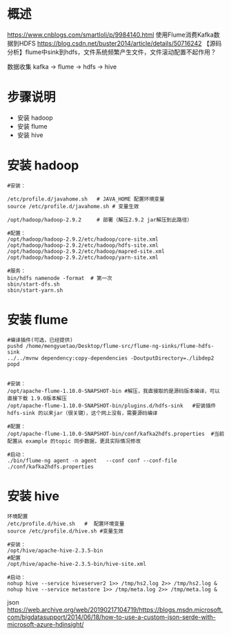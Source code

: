 # 概述
https://www.cnblogs.com/smartloli/p/9984140.html 使用Flume消费Kafka数据到HDFS
https://blog.csdn.net/buster2014/article/details/50716242 【源码分析】flume中sink到hdfs，文件系统频繁产生文件，文件滚动配置不起作用？

数据收集
kafka -> flume -> hdfs -> hive

# 步骤说明
- 安装 hadoop
- 安装 flume
- 安装 hive

# 安装 hadoop

```
#安装：

/etc/profile.d/javahome.sh   # JAVA_HOME 配置环境变量
source /etc/profile.d/javahome.sh # 变量生效

/opt/hadoop/hadoop-2.9.2     # 部署（解压2.9.2 jar解压到此路径）

#配置：
/opt/hadoop/hadoop-2.9.2/etc/hadoop/core-site.xml  
/opt/hadoop/hadoop-2.9.2/etc/hadoop/hdfs-site.xml  
/opt/hadoop/hadoop-2.9.2/etc/hadoop/mapred-site.xml
/opt/hadoop/hadoop-2.9.2/etc/hadoop/yarn-site.xml

#服务：
bin/hdfs namenode -format  # 第一次
sbin/start-dfs.sh
sbin/start-yarn.sh

```

# 安装 flume

```
#编译插件(可选，已经提供)
pushd /home/mengyuetao/Desktop/flume-src/flume-ng-sinks/flume-hdfs-sink
../../mvnw dependency:copy-dependencies -DoutputDirectory=./libdep2
popd


#安装：
/opt/apache-flume-1.10.0-SNAPSHOT-bin #解压，我直接取的是源码版本编译，可以直接下载 1.9.0版本解压
/opt/apache-flume-1.10.0-SNAPSHOT-bin/plugins.d/hdfs-sink   #安装插件 hdfs-sink 的以来jar（很关键），这个网上没有，需要源码编译

#配置：
/opt/apache-flume-1.10.0-SNAPSHOT-bin/conf/kafka2hdfs.properties  #当前配置从 example 的topic 同步数据，更具实际情况修改

#启动：
./bin/flume-ng agent -n agent   --conf conf --conf-file  ./conf/kafka2hdfs.properties

```

# 安装 hive

```
环境配置
/etc/profile.d/hive.sh   #  配置环境变量
source /etc/profile.d/hive.sh #变量生效

#安装：
/opt/hive/apache-hive-2.3.5-bin
#配置
/opt/hive/apache-hive-2.3.5-bin/hive-site.xml

#启动：
nohup hive --service hiveserver2 1>> /tmp/hs2.log 2>> /tmp/hs2.log &
nohup hive --service metastore 1>> /tmp/meta.log 2>> /tmp/meta.log &

```

json
https://web.archive.org/web/20190217104719/https://blogs.msdn.microsoft.com/bigdatasupport/2014/06/18/how-to-use-a-custom-json-serde-with-microsoft-azure-hdinsight/
